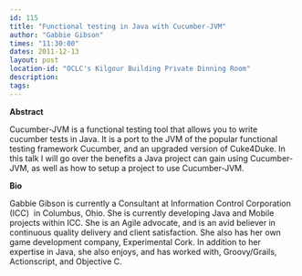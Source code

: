 ```yaml
---
id: 115
title: "Functional testing in Java with Cucumber-JVM"
author: "Gabbie Gibson"
times: "11:30:00"
dates: 2011-12-13
layout: post
location-id: "OCLC's Kilgour Building Private Dinning Room"  
description: 
tags: 
---
```

 **Abstract**

Cucumber-JVM is a functional testing tool that allows you to write cucumber tests in Java. It is a port to the JVM of the popular functional testing framework Cucumber, and an upgraded version of Cuke4Duke. In this talk I will go over the benefits a Java project can gain using Cucumber-JVM, as well as how to setup a project to use Cucumber-JVM.

**Bio**

Gabbie Gibson is currently a Consultant at Information Control Corporation (ICC)&nbsp; in Columbus, Ohio. She is currently developing Java and Mobile projects within ICC. She is an Agile advocate, and is an avid believer in continuous quality delivery and client satisfaction. She also has her own game development company, Experimental Cork. In addition to her expertise in Java, she also enjoys, and has worked with, Groovy/Grails, Actionscript, and Objective C.

